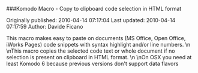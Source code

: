 ###Komodo Macro - Copy to clipboard code selection in HTML format

Originally published: 2010-04-14 07:17:04
Last updated: 2010-04-14 07:17:59
Author: Davide Ficano

This macro makes easy to paste on documents (MS Office, Open Office, iWorks Pages) code snippets with syntax highlight and/or line numbers.\n\nThis macro copies the selected code text or whole document if no selection is present on clipboard in HTML format.\n\nOn OSX you need at least Komodo 6 because previous versions don't support data flavors